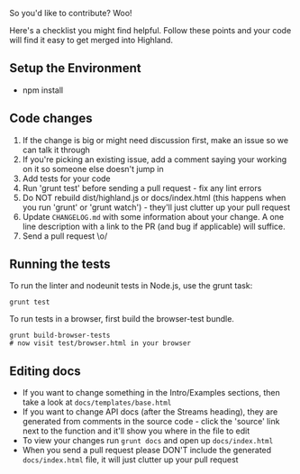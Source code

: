 So you'd like to contribute? Woo!

Here's a checklist you might find helpful. Follow these points and your
code will find it easy to get merged into Highland.


Setup the Environment
---------------------

- npm install


Code changes
------------

1. If the change is big or might need discussion first, make an issue so we
   can talk it through
2. If you're picking an existing issue, add a comment saying your working
   on it so someone else doesn't jump in
3. Add tests for your code
4. Run 'grunt test' before sending a pull request - fix any lint errors
5. Do NOT rebuild dist/highland.js or docs/index.html (this happens when
   you run 'grunt' or 'grunt watch') - they'll just clutter up your pull
   request
6. Update `CHANGELOG.md` with some information about your change. A one line
   description with a link to the PR (and bug if applicable) will suffice.
7. Send a pull request \o/


Running the tests
------------

To run the linter and nodeunit tests in Node.js, use the grunt task:

    grunt test

To run tests in a browser, first build the browser-test bundle.

    grunt build-browser-tests
    # now visit test/browser.html in your browser

Editing docs
------------

- If you want to change something in the Intro/Examples sections, then
  take a look at `docs/templates/base.html`
- If you want to change API docs (after the Streams heading), they are
  generated from comments in the source code - click the 'source' link
  next to the function and it'll show you where in the file to edit
- To view your changes run `grunt docs` and open up `docs/index.html`
- When you send a pull request please DON'T include the generated
  `docs/index.html` file, it will just clutter up your pull request
